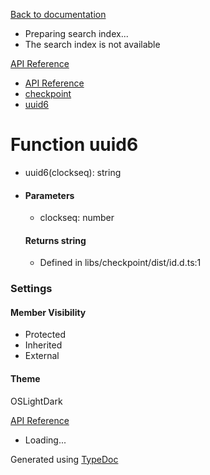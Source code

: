 [Back to documentation](/langgraphjs/)

* Preparing search index...
* The search index is not available

[API Reference](/)

* [API Reference](../index.html)
* [checkpoint](../modules/checkpoint.html)
* [uuid6](checkpoint.uuid6.html)

# Function uuid6

* uuid6(clockseq): string
* #### Parameters

  + clockseq: number

  #### Returns string

  + Defined in libs/checkpoint/dist/id.d.ts:1

### Settings

#### Member Visibility

* Protected
* Inherited
* External

#### Theme

OSLightDark

[API Reference](../index.html)

* Loading...

Generated using [TypeDoc](https://typedoc.org/)